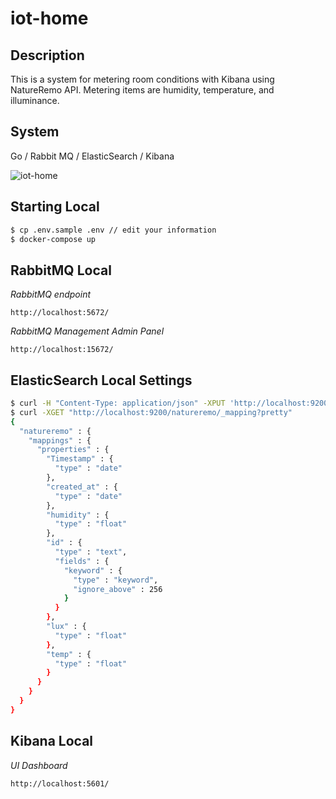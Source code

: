 # iot-home

## Description

This is a system for metering room conditions with Kibana using NatureRemo API.
Metering items are humidity, temperature, and illuminance.

## System

Go / Rabbit MQ / ElasticSearch / Kibana

![iot-home](https://user-images.githubusercontent.com/19683276/79072208-bbb45200-7d1a-11ea-8a69-49d61a79d61e.png)

## Starting Local

```bash
$ cp .env.sample .env // edit your information
$ docker-compose up
```

## RabbitMQ Local

*RabbitMQ endpoint*

`http://localhost:5672/`


*RabbitMQ Management Admin Panel*

`http://localhost:15672/`

## ElasticSearch Local Settings

```bash
$ curl -H "Content-Type: application/json" -XPUT 'http://localhost:9200/natureremo' -d @datastore/mapping.json
$ curl -XGET "http://localhost:9200/natureremo/_mapping?pretty"
{
  "natureremo" : {
    "mappings" : {
      "properties" : {
        "Timestamp" : {
          "type" : "date"
        },
        "created_at" : {
          "type" : "date"
        },
        "humidity" : {
          "type" : "float"
        },
        "id" : {
          "type" : "text",
          "fields" : {
            "keyword" : {
              "type" : "keyword",
              "ignore_above" : 256
            }
          }
        },
        "lux" : {
          "type" : "float"
        },
        "temp" : {
          "type" : "float"
        }
      }
    }
  }
}
```

## Kibana Local

*UI Dashboard*

`http://localhost:5601/`
